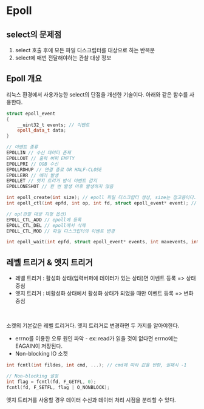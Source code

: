 # Epoll

## select의 문제점
1. select 호출 후에 모든 파일 디스크립터를 대상으로 하는 반복문
2. select에 매번 전달해야하는 관찰 대상 정보

## Epoll 개요
리눅스 환경에서 사용가능한 select의 단점을 개선한 기술이다. 아래와 같은 함수를 사용한다.   
```c++
struct epoll_event
{
    __uint32_t events; // 이벤트
    epoll_data_t data;
}

// 이벤트 종류
EPOLLIN // 수신 데이터 존재
EPOLLOUT // 출력 버퍼 EMPTY
EPOLLPRI // OOB 수신
EPOLLRDHUP // 연결 종료 OR HALF-CLOSE
EPOLLERR // 에러 발생
EPOLLET // 엣지 트리거 방식 이벤트 감지
EPOLLONESHOT // 한 번 발생 이후 발생하지 않음

int epoll_create(int size); // epoll 파일 디스크립터 생성, size는 참고용이다. 리눅스 버전이 2.6.8 이상이면 완전히 무시된다.
int epoll_ctl(int epfd, int op, int fd, struct epoll_event* event); // 관찰 대상 등록

// op(관찰 대상 지정 옵션)
EPOLL_CTL_ADD // epoll에 등록
EPOLL_CTL_DEL // epoll에서 삭제
EPOLL_CTL_MOD // 파일 디스크립터의 이벤트 변경

int epoll_wait(int epfd, struct epoll_event* events, int maxevents, int timeout); // 관찰, timeout = -1이면 이벤트 발생 까지 무한 대기, 이벤트가 발생한 파일 디스크립터 수를 반환한다. 실패시 -1
```

## 레벨 트리거 & 엣지 트리거
- 레벨 트리거 : 활성화 상태(입력버퍼에 데이터가 있는 상태)면 이벤트 등록 => 상태 중심
- 엣지 트리거 : 비활성화 상태에서 활성화 상태가 되었을 때만 이벤트 등록 => 변화 중심
<br/>

소켓의 기본값은 레벨 트리거다. 엣지 트리거로 변경하면 두 가지를 알아야한다.
- errno를 이용한 오류 원인 파악 - ex: read가 읽을 것이 없다면 errno에는 EAGAIN이 저장된다.
- Non-blocking IO 소켓
```c++
int fcntl(int fildes, int cmd, ...); // cmd에 따라 값을 반환, 실패시 -1

// Non-blocking 설정
int flag = fcntl(fd, F_GETFL, 0);
fcntl(fd, F_SETFL, flag | O_NONBLOCK);

```

엣지 트리거를 사용할 경우 데이터 수신과 데이터 처리 시점을 분리할 수 있다.
